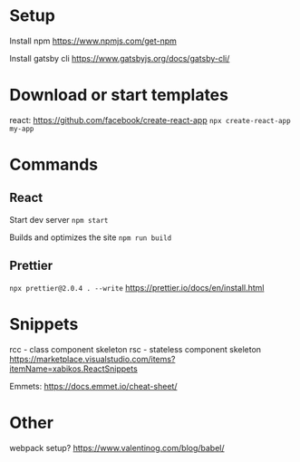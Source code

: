 # Setup

Install npm
https://www.npmjs.com/get-npm

Install gatsby cli
https://www.gatsbyjs.org/docs/gatsby-cli/

# Download or start templates

react:
https://github.com/facebook/create-react-app
`npx create-react-app my-app`

# Commands

## React

Start dev server
`npm start`

Builds and optimizes the site
`npm run build`

## Prettier

`npx prettier@2.0.4 . --write`
https://prettier.io/docs/en/install.html

# Snippets

rcc - class component skeleton
rsc - stateless component skeleton
https://marketplace.visualstudio.com/items?itemName=xabikos.ReactSnippets

Emmets:
https://docs.emmet.io/cheat-sheet/

# Other

webpack setup?
https://www.valentinog.com/blog/babel/
